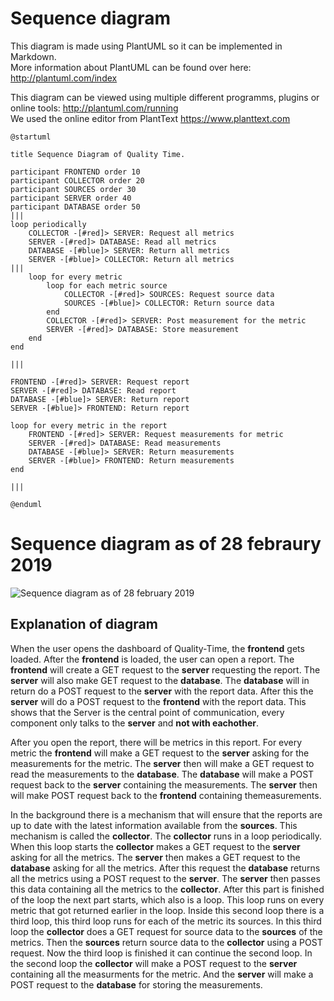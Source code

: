 # Sequence diagram

This diagram is made using PlantUML so it can be implemented in Markdown. <br> More information about PlantUML can be found over here: <http://plantuml.com/index>

This diagram can be viewed using multiple different programms, plugins or online tools: <http://plantuml.com/running> <br> We used the online editor from PlantText <https://www.planttext.com>

```
@startuml

title Sequence Diagram of Quality Time.

participant FRONTEND order 10
participant COLLECTOR order 20
participant SOURCES order 30
participant SERVER order 40
participant DATABASE order 50
|||
loop periodically
    COLLECTOR -[#red]> SERVER: Request all metrics
    SERVER -[#red]> DATABASE: Read all metrics
    DATABASE -[#blue]> SERVER: Return all metrics
    SERVER -[#blue]> COLLECTOR: Return all metrics
|||
    loop for every metric
        loop for each metric source 
            COLLECTOR -[#red]> SOURCES: Request source data
            SOURCES -[#blue]> COLLECTOR: Return source data
        end
        COLLECTOR -[#red]> SERVER: Post measurement for the metric
        SERVER -[#red]> DATABASE: Store measurement
    end
end

|||

FRONTEND -[#red]> SERVER: Request report
SERVER -[#red]> DATABASE: Read report
DATABASE -[#blue]> SERVER: Return report
SERVER -[#blue]> FRONTEND: Return report

loop for every metric in the report
    FRONTEND -[#red]> SERVER: Request measurements for metric
    SERVER -[#red]> DATABASE: Read measurements
    DATABASE -[#blue]> SERVER: Return measurements
    SERVER -[#blue]> FRONTEND: Return measurements
end

|||

@enduml
```

# Sequence diagram as of 28 febraury 2019

![Sequence diagram as of 28 february 2019](https://www.plantuml.com/plantuml/img/ZLHDJuD04BtlhvZ4iwP-NJoOrXPFJL50BwQ75QPsauN5OTUaIN-y2owKxHUIa92yzsRcpPimhZGdRNB9c1PQ8iJuRR184MQ2Vn7FGQtWrN0fz0OIaUCLOwLLY5IKlD3m78MB95ZCG5661DSZ3vs6ytamJSB8mJS-78TlqJI87NYx1mRHUz0AxtniDaacJvCuSEZzY6stMoQLAg544YeJAPTomy0-knakFou8i-MZA_q0KUsrqc2vaACcaLQDnBNk-6sxMi6p0tetZHLyIeDU1sseEDF0yRiXZqfgSxMiCRXI1FY3j75mW_WeJzSEX4ePic5sf5CR-KjYjnAdoxZcdhQDxDpenxHOPEnSVxUl5sLxvyWhGvYZJRhsezUux_LqGh5MXFqIh6rVlyqgMNUq9o-2i5IasS0XEDPm_WVb7AqTP9_8ZYODecXsuKYrhs4dlKrKJSNU9WVizQN_FFG3oR1bJxBBQ6m_xM_f5m00)

## Explanation of diagram

When the user opens the dashboard of Quality-Time, the **frontend** gets loaded. After the **frontend** is loaded, the user can open a report. The **frontend** will create a GET request to the **server** requesting the report. The **server** will also make GET request to the **database**. The **database** will in return do a POST request to the **server** with the report data. After this the **server** will do a POST request to the **frontend** with the report data. This shows that the Server is the central point of communication, every component only talks to the **server** and **not with eachother**.  

After you open the report, there will be metrics in this report. For every metric the **frontend** will make a GET request to the **server** asking for the measurements for the metric. The **server** then will make a GET request to read the measurements to the **database**. The **database** will make a POST request back to the **server** containing the measurements. The **server** then will make POST request back to the **frontend** containing themeasurements.  

In the background there is a mechanism that will ensure that the reports are up to date with the latest information available from the **sources**. This mechanism is called the **collector**. The **collector** runs in a loop periodically. When this loop starts the **collector** makes a GET request to the **server** asking for all the metrics. The **server** then makes a GET request to the **database** asking for all the metrics. After this request the **database** returns all the metrics using a POST request to the **server**. The **server** then passes this data containing all the metrics to the **collector**. After this part is finished of the loop the next part starts, which also is a loop. This loop runs on every metric that got returned earlier in the loop. Inside this second loop there is a third loop, this third loop runs for each of the metric its sources. In this third loop the **collector** does a GET request for source data to the **sources** of the metrics. Then the **sources** return source data to the **collector** using a POST request. Now the third loop is finished it can continue the second loop. In the second loop the **collector** will make a POST request to the **server** containing all the measurments for the metric. And the **server** will make a POST request to the **database** for storing the measurements. 

